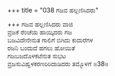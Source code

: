 +++
title = "038 ಗಜವ ಹಲ್ಲಣಿಸಿದರು"

+++
ಗಜವ ಹಲ್ಲಣಿಸಿದರು ವಾಜಿ  
ವ್ರಜಕೆ ರೆಂಚೆಯ ಹಾಯ್ಕಿದರು ಗಜ  
ಬಜವಿದೇನೇನುತ ಗಾಲಿಗೆ ಬಿಗಿದು ಕುದುರೆಗಳ  
ರಜನಿ ಬಂದುದೆ ಹಗಲು ಹೋಯಿತೆ   
ಗಜಬಜದೊಳಕಟೆನುತ ಸುಭಟ  
ವ್ರಜಸುವಿಹ್ವಳಕರಣರಿರಿದಾಡಿದರು ತಮ್ಮೊಳಗೆ     ॥38॥